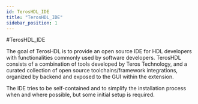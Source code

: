 ```yaml
---
id: TerosHDL_IDE
title: "TerosHDL_IDE"
sidebar_position: 1
---
```

#TerosHDL_IDE

The goal of TerosHDL is to provide an open source IDE for HDL developers with functionalities commonly used by software developers. TerosHDL consists of a combination of tools developed by Teros Technology, and a curated collection of open source toolchains/framework integrations, organized by backend and exposed to the GUI within the extension.

The IDE tries to be self-contained and to simplify the installation process when and where possible, but some initial setup is required.
